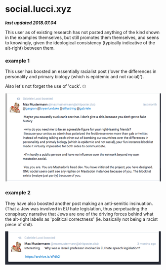 # social.lucci.xyz

***last updated 2018.07.04***

This user as of existing research has not posted anything of the kind shown in the examples themselves, but still promotes them themselves, and seens to knowingly, given the ideological consistency (typically indicative of the  alt-right) between them.

### example 1

This user has boosted an essentially racialist post ('over the differences in personality and primary biology (which is epidemic and not racial)'). 

Also let's not forget the use of 'cuck'. 🙄

![](1.png)

### example 2

They have also boosted another post making an anti-semitic insinuation. (That a Jew was involved in EU hate legislation, thus perpetuating the conspiracy narrative that Jews are one of the driving forces behind what the alt-right labells as 'political correctness' (ie. basically not being a racist piece of shit).

![](2.png)